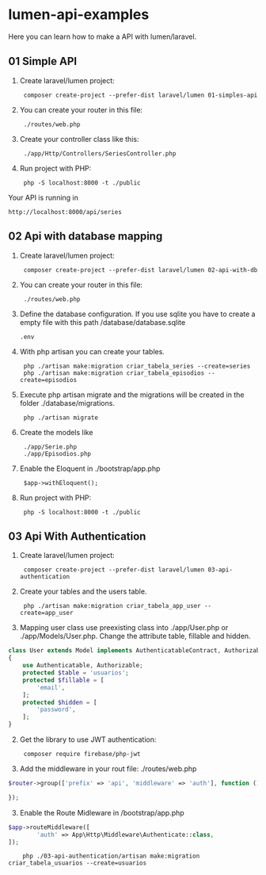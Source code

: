 # lumen-api-examples
Here you can learn how to make a API with lumen/laravel.


## 01 Simple API

1. Create laravel/lumen project: 

        composer create-project --prefer-dist laravel/lumen 01-simples-api


2. You can create your router in this file: 

        ./routes/web.php 

3. Create your controller class like this: 

        ./app/Http/Controllers/SeriesController.php

3. Run project with PHP:  


        php -S localhost:8000 -t ./public


Your API is running in 

    http://localhost:8000/api/series

## 02 Api with database mapping

1. Create laravel/lumen project: 

        composer create-project --prefer-dist laravel/lumen 02-api-with-db

2. You can create your router in this file: 

        ./routes/web.php 


3.  Define the database configuration. If you use sqlite you have to create a empty file with this path /database/database.sqlite

        .env

4. With php artisan you can create your tables. 

        php ./artisan make:migration criar_tabela_series --create=series
        php ./artisan make:migration criar_tabela_episodios --create=episodios

5. Execute php artisan migrate and the migrations will be created in the folder ./database/migrations.

        php ./artisan migrate


6. Create the models like 

        ./app/Serie.php 
        ./app/Episodios.php 

7. Enable the Eloquent in ./bootstrap/app.php

        $app->withEloquent();

8. Run project with PHP:  

        php -S localhost:8000 -t ./public

## 03 Api With Authentication 

1. Create laravel/lumen project: 

        composer create-project --prefer-dist laravel/lumen 03-api-authentication

2. Create your tables and the users table.

        php ./artisan make:migration criar_tabela_app_user --create=app_user

3. Mapping user class use preexisting class into ./app/User.php or ./app/Models/User.php. 
Change the attribute table, fillable and hidden. 
```php
class User extends Model implements AuthenticatableContract, AuthorizableContract
{
    use Authenticatable, Authorizable;
    protected $table = 'usuarios';
    protected $fillable = [
        'email',
    ];
    protected $hidden = [
        'password',
    ];
}
```



2. Get the library to use JWT authentication:

        composer require firebase/php-jwt

2. Add the middleware in your rout file: ./routes/web.php 
```php
$router->group(['prefix' => 'api', 'middleware' => 'auth'], function () use ($router) {

});
```
3. Enable the Route Midleware in /bootstrap/app.php

```php
$app->routeMiddleware([
        'auth' => App\Http\Middleware\Authenticate::class,
]);
```

        php ./03-api-authentication/artisan make:migration criar_tabela_usuarios --create=usuarios


